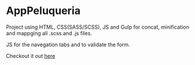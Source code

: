 # AppPeluqueria

Project using HTML, CSS(SASS/SCSS), JS and Gulp for concat, minification and mappging all .scss and .js files.

JS for the navegation tabs and to validate the form.

Checkout it out <a href="https://jomas94.github.io/AppPeluqueria/index" target="_blank">here</a>
